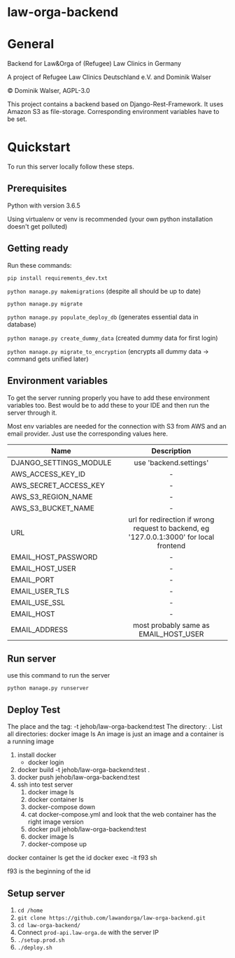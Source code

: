 # law-orga-backend

# General

Backend for Law&Orga of (Refugee) Law Clinics in Germany

A project of Refugee Law Clinics Deutschland e.V. and Dominik Walser

© Dominik Walser, AGPL-3.0


This project contains a backend based on Django-Rest-Framework. It uses Amazon S3 as file-storage.
Corresponding environment variables have to be set.

# Quickstart

To run this server locally follow these steps.

## Prerequisites

Python with version 3.6.5

Using virtualenv or venv is recommended (your own python installation doesn't get polluted)

## Getting ready
Run these commands:

`pip install requirements_dev.txt`

`python manage.py makemigrations` (despite all should be up to date)

`python manage.py migrate`

`python manage.py populate_deploy_db` (generates essential data in database)

`python manage.py create_dummy_data` (created dummy data for first login)

`python manage.py migrate_to_encryption` (encrypts all dummy data -> command gets unified later)


## Environment variables

To get the server running properly you have to add these environment variables too.
Best would be to add these to your IDE and then run the server through it.

Most env variables are needed for the connection with S3 from AWS and an email provider. Just use the corresponding values here.


| Name        | Description           |
| ------------- |:-------------:|
| DJANGO_SETTINGS_MODULE   | use 'backend.settings' |
| AWS_ACCESS_KEY_ID      |  -     |
| AWS_SECRET_ACCESS_KEY | -      |
| AWS_S3_REGION_NAME | -      |
| AWS_S3_BUCKET_NAME | -      |
| URL | url for redirection if wrong request to backend, eg '127.0.0.1:3000' for local frontend     |
| EMAIL_HOST_PASSWORD | -      |
| EMAIL_HOST_USER | -      |
| EMAIL_PORT | -      |
| EMAIL_USER_TLS | -      |
| EMAIL_USE_SSL | -      |
| EMAIL_HOST | -      |
| EMAIL_ADDRESS | most probably same as EMAIL_HOST_USER      |


## Run server

use this command to run the server

`python manage.py runserver`

## Deploy Test

The place and the tag: -t jehob/law-orga-backend:test
The directory: .
List all directories: docker image ls
An image is just an image and a container is a running image

1. install docker
   - docker login
2. docker build -t jehob/law-orga-backend:test .
3. docker push jehob/law-orga-backend:test
4. ssh into test server
    1. docker image ls
    2. docker container ls
    3. docker-compose down
    4. cat docker-compose.yml and look that the web container has the right image version
    5. docker pull jehob/law-orga-backend:test
    6. docker image ls   
    5. docker-compose up

docker container ls get the id
docker exec -it f93 sh

f93 is the beginning of the id


## Setup server
1. `cd /home`
2. `git clone https://github.com/lawandorga/law-orga-backend.git`
3. `cd law-orga-backend/`
4. Connect `prod-api.law-orga.de` with the server IP
5. `./setup.prod.sh`
6. `./deploy.sh`




























